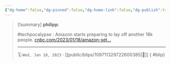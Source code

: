```yaml
---
{"dg-home":false,"dg-pinned":false,"dg-home-link":false,"dg-publish":true,"tags":["dgblip"],"disabled rules":["yaml-title","yaml-title-alias","file-name-heading"],"title":"philipp on mastodon @ 2023-01-18","created-date":"2023-01-18T17:13:58","id":109711329722600380,"updated-date":"2025-05-02T08:50:43","dg-path":"blips/109711329722600385.md","permalink":"/blips/109711329722600385/","dgPassFrontmatter":true}
---
```


> [!summary] **philipp**:
>
> #techpocalypse : Amazon starts preparing to lay off another 18k people. [cnbc.com/2023/01/18/amazon-set…](https://www.cnbc.com/2023/01/18/amazon-set-to-begin-new-round-of-layoffs-affecting-over-18000-people.html)
> - - -
>
> 🗓️ `Wed, Jan 18, 2023` · [[public/blips/109711329722600385\|🔗]]
{ #blip}

